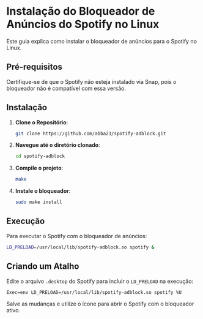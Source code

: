# Instalação do Bloqueador de Anúncios do Spotify no Linux

Este guia explica como instalar o bloqueador de anúncios para o Spotify no Linux.

## Pré-requisitos

Certifique-se de que o Spotify não esteja instalado via Snap, pois o bloqueador não é compatível com essa versão.

## Instalação

1. **Clone o Repositório**:
   ```bash
   git clone https://github.com/abba23/spotify-adblock.git
   ```

2. **Navegue até o diretório clonado**:
   ```bash
   cd spotify-adblock
   ```

3. **Compile o projeto**:
   ```bash
   make
   ```

4. **Instale o bloqueador**:
   ```bash
   sudo make install
   ```

## Execução

Para executar o Spotify com o bloqueador de anúncios:

```bash
LD_PRELOAD=/usr/local/lib/spotify-adblock.so spotify &
```

## Criando um Atalho

Edite o arquivo `.desktop` do Spotify para incluir o `LD_PRELOAD` na execução:

```plaintext
Exec=env LD_PRELOAD=/usr/local/lib/spotify-adblock.so spotify %U
```

Salve as mudanças e utilize o ícone para abrir o Spotify com o bloqueador ativo.
